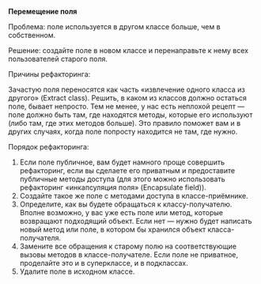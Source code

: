 <strong>Перемещение поля</strong>

Проблема: поле используется в другом классе больше, чем в собственном.

Решение: создайте поле в новом классе и перенаправьте к нему всех пользователей старого поля.

Причины рефакторинга:

Зачастую поля переносятся как часть «извлечение одного класса из другого» (Extract class). Решить, в каком из классов должно остаться поле, бывает непросто. Тем не менее, у нас есть неплохой рецепт — поле должно быть там, где находятся методы, которые его используют (либо там, где этих методов больше). Это правило поможет вам и в других случаях, когда поле попросту находится не там, где нужно.

Порядок рефакторинга:

1. Если поле публичное, вам будет намного проще совершить рефакторинг, если вы сделаете его приватным и предоставите публичные методы доступа (для этого можно использовать рефакторинг «инкапсуляция поля» (Encapsulate field)).
2. Создайте такое же поле с методами доступа в классе-приёмнике.
3. Определите, как вы будете обращаться к классу-получателю. Вполне возможно, у вас уже есть поле или метод, которые возвращают подходящий объект. Если нет — нужно будет написать новый метод или поле, в котором бы хранился объект класса-получателя.
4. Замените все обращения к старому полю на соответствующие вызовы методов в классе-получателе. Если поле не приватное, проделайте это и в суперклассе, и в подклассах.
5. Удалите поле в исходном классе.
